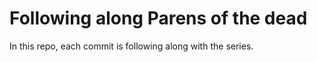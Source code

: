 # Following along Parens of the dead

In this repo, each commit is following along with the [](parens-of-the-dead.com) series.
